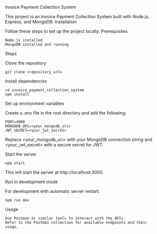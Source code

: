Invoice Payment Collection System

This project is an Invoice Payment Collection System built with Node.js, Express, and MongoDB.
Installation

Follow these steps to set up the project locally:
Prerequisites

    Node.js installed
    MongoDB installed and running

Steps

Clone the repository

    git clone <repository_url>

Install dependencies

    cd invoice_payment_collection_system
    npm install

Set up environment variables

Create a .env file in the root directory and add the following:

    PORT=4000
    MONGODB_URI=<your_mongodb_uri>
    JWT_SECRET=<your_jwt_secret>

Replace <your_mongodb_uri> with your MongoDB connection string and <your_jwt_secret> with a secure secret for JWT.

Start the server

    npm start

This will start the server at http://localhost:3000.

Run in development mode

For development with automatic server restart:

    npm run dev

Usage

    Use Postman or similar tools to interact with the APIs.
    Refer to the Postman collection for available endpoints and their usage.

